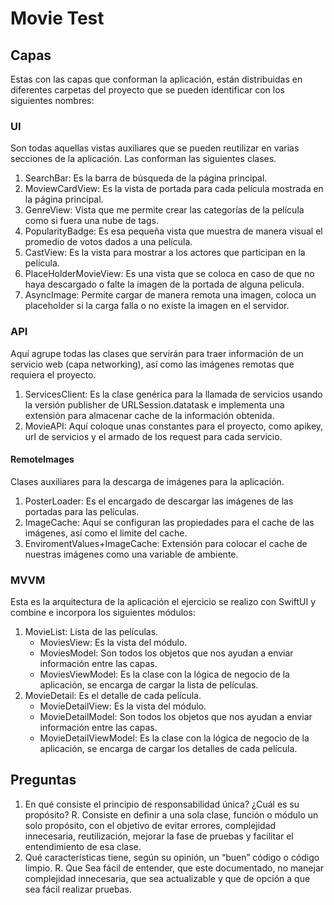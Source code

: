 # Movie Test

## Capas

Estas con las capas que conforman la aplicación, están distribuidas en diferentes carpetas del proyecto que se pueden identificar con los siguientes nombres:

### UI

Son todas aquellas vistas auxiliares que se pueden reutilizar en varias secciones de la aplicación. Las conforman las siguientes clases.

1. SearchBar: Es la barra de búsqueda de la página principal.
2. MoviewCardView: Es la vista de portada para cada película mostrada en la página principal.
3. GenreView: Vista que me permite crear las categorías de la película como si fuera una nube de tags.
4. PopularityBadge: Es esa pequeña vista que muestra de manera visual el promedio de votos dados a una película.
5. CastView: Es la vista para mostrar a los actores que participan en la película.
6. PlaceHolderMovieView: Es una vista que se coloca en caso de que no haya descargado o falte la imagen de la portada de alguna pelicula.
7. AsyncImage: Permite cargar de manera remota una imagen, coloca un placeholder si la carga falla o no existe la imagen en el servidor.

### API

Aquí agrupe todas las clases que servirán para traer información de un servicio web (capa networking), así como las imágenes remotas que requiera el proyecto.

1. ServicesClient: Es la clase genérica para la llamada de servicios usando la versión publisher de URLSession.datatask e implementa una extensión para almacenar cache de la información obtenida.
2. MovieAPI: Aquí coloque unas constantes para el proyecto, como apikey, url de servicios y el armado de los request para cada servicio.

#### RemoteImages

Clases auxiliares para la descarga de imágenes para la aplicación.

1. PosterLoader: Es el encargado de descargar las imágenes de las portadas para las películas.
2. ImageCache: Aquí se configuran las propiedades para el cache de las imágenes, así como el limite del cache.
3. EnviromentValues+ImageCache: Extensión para colocar el cache de nuestras imágenes como una variable de ambiente.

### MVVM

Esta es la arquitectura de la aplicación el ejercicio se realizo con SwiftUI y combine e incorpora los siguientes módulos:

1. MovieList: Lista de las películas.
    * MoviesView: Es la vista del módulo.
    * MoviesModel: Son todos los objetos que nos ayudan a enviar información entre las capas.
    * MoviesViewModel: Es la clase con la lógica de negocio de la aplicación, se encarga de cargar la lista de películas.
2. MovieDetail: Es el detalle de cada película.
    *  MovieDetailView: Es la vista del módulo.
    * MovieDetailModel: Son todos los objetos que nos ayudan a enviar información entre las capas.
    * MovieDetailViewModel: Es la clase con la lógica de negocio de la aplicación, se encarga de cargar los detalles de cada película.

## Preguntas

1.  En qué consiste el principio de responsabilidad única? ¿Cuál es su propósito?
    R. Consiste en definir a una sola clase, función o módulo un solo propósito, con el objetivo de evitar errores, complejidad innecesaria, reutilización, mejorar la fase de pruebas y facilitar el entendimiento de esa clase. 
2.  Qué características tiene, según su opinión, un “buen” código o código limpio.
    R. Que Sea fácil de entender, que este documentado, no manejar complejidad innecesaria, que sea actualizable y que de opción a que sea fácil realizar pruebas.